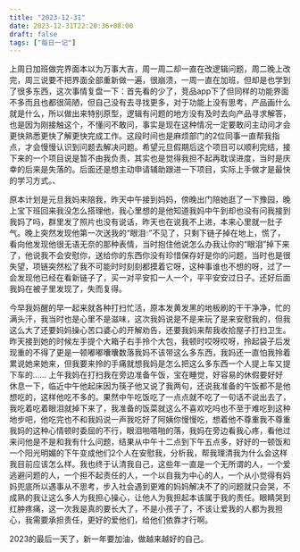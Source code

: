 ```yaml
---
title: "2023-12-31"
date: 2023-12-31T22:20:36+08:00
draft: false
tags: ["每日一记"]
---
```

上周日加班做完界面本以为万事大吉，周一周二却一直在改逻辑问题，周二晚上改完，周三说要不把界面全部重新做一遍，很崩溃，一周一直在加班，但却是也学到了很多东西，这次事情复盘一下：首先看的少了，竞品app下了但同样的功能界面不多而且也都很简陋，但自己没有去寻找更多，对于功能上没有思考，产品画什么就是什么，所以做出来特别原型，逻辑有问题的地方没有及时去向产品寻求解答，也是因为刚接触这个，不懂问不敢问，事实是现在这种情况一定要敢问主动问才会更快熟悉更快了解更快完成工作。这段时间也是麻烦部门的2位同事一直帮我指点，才会慢慢认识到问题去解决问题。希望元旦假期后这个项目可以顺利完结，接下来的一个项目说是暂不由我负责，其实也是觉得我担不起再耽误进度，当时是庆幸的后来是失落的。后面还是想主动申请辅助跟进一下项目，实际上手做才是最快的学习方式。、


原本计划是元旦我妈来陪我，昨天中午接到妈妈，傍晚出门陪她逛了一下豫园，晚上宝下班回来我没怎么搭理他，我心里想的是他知道我妈中午到却也没有问我接到我妈了吗，群里发了照片也没有说话，昨天也在说我不上进，本来心里就一肚子气。晚上突然发现他第一次送我的“眼泪💧”不见了，只剩下链子掉在地上，慌了，看向他发现他很无语无奈的那种表情，当时抱住他说怎么办我让你的“眼泪”掉下来了，他说我不会安慰你，送给你的东西你没有珍惜保存好是你的问题，当时也是很失望，项链突然松了我不可能时时刻刻都摸着它呀，这种事谁也不想的呀，过了一会发现他已经在看新链子了，买一对平安扣一人一个，平平安安过日子。还好后面我妈在被子里发现了，失而复得。


今早我妈醒的早一起来就各种打扫忙活，原本发黄发黑的地板刷的干干净净，忙的满头汗，我当时也是心里不是滋味，这次我妈说是不是来玩了是来安慰我的，但我这么大了还要妈妈操心苦口婆心的开解劝告，还要我妈来帮我收拾屋子打扫卫生。昨天接到她的时候左手提个大箱子右手拎个大包，我顿时哎呀哎呀，拎起袋子后发现重的不得了更是一顿嘟嘟囔囔数落我妈不该带这么多东西，我妈还一直怕我拎着累说她来她来，但我要来拎的手痛就想我妈是怎么把这么多东西一个人提上车又提下车的……
上午我妈在打扫我在旁边准备午饭，宝在睡觉，好容易的休假要好好休息一下，临近中午他起床因为筷子他又说了我两句，还说我准备的午饭都不是他想吃的，这样他吃不多的。果然中午吃饭吃了一点点就不吃了一句话不说出去了，我吃着吃着眼泪就掉下来了，我准备的饭菜就这么不喜欢吃吗也不至于难吃到这种地步吧，他吃完也不和我妈说一声我吃好了阿姨你慢慢吃，想着他不尊重我不尊重我妈的这种心情顿时委屈的不行，眼泪啪嗒啪的落，我妈在旁边看我心疼，看他过来问他是不是和我有什么问题，结果从中午十二点到下午五点多，好好的一顿饭和一个阳光明媚的下午变成他们2个人在安慰我，分析我，帮我理清我为什么会这样我目前应该怎么样。我也终于认清我自己，这些年一直是一个无所谓的人，一个爱逃避问题的人，一个担不起责任的人，一个以自我为中心的人，一个从小觉得有妈妈兜底所以遇事从不思考，步入社会遇到更难的妈妈解决不了的问题就只会哭，不成熟的我让这么多人为我担心操心，让他人为我担起本该属于我的责任。眼睛哭到红肿疼痛，这一次我是真的要长大了，不是小孩子了，不该让爱我的人都为我担心，我需要承担责任，更好的爱他们，给他们依靠才行啊。


2023的最后一天了，新一年要加油，做越来越好的自己。

